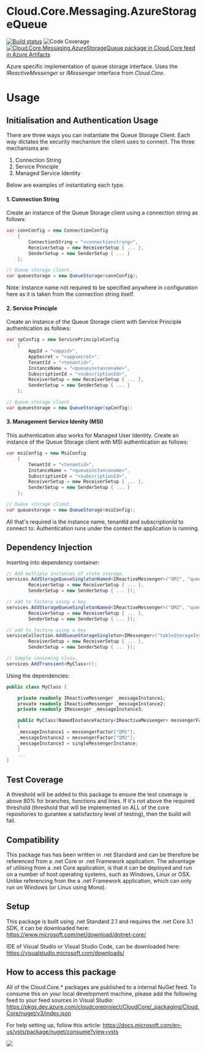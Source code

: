# **Cloud.Core.Messaging.AzureStorageQueue** 
[![Build status](https://dev.azure.com/cloudcoreproject/CloudCore/_apis/build/status/Cloud.Core%20Packages/Cloud.Core.Messenging.AzureQueueStorage_Package)](https://dev.azure.com/cloudcoreproject/CloudCore/_build/latest?definitionId=20) 
![Code Coverage](https://cloud1core.blob.core.windows.net/codecoveragebadges/Cloud.Core.Messaging.AzureStorageQueue-LineCoverage.png) 
[![Cloud.Core.Messaging.AzureStorageQueue package in Cloud.Core feed in Azure Artifacts](https://feeds.dev.azure.com/cloudcoreproject/dfc5e3d0-a562-46fe-8070-7901ac8e64a0/_apis/public/Packaging/Feeds/8949198b-5c74-42af-9d30-e8c462acada6/Packages/590eaaba-691a-4488-accd-682c039c0553/Badge)](https://dev.azure.com/cloudcoreproject/CloudCore/_packaging?_a=package&feed=8949198b-5c74-42af-9d30-e8c462acada6&package=590eaaba-691a-4488-accd-682c039c0553&preferRelease=true)

<div id="description">

Azure specific implementation of queue storage interface.  Uses the _IReactiveMessenger_ or _IMessenger_ interface from _Cloud.Core_.

</div>

# **Usage**

## **Initialisation and Authentication Usage**

There are three ways you can instantiate the Queue Storage Client.  Each way dictates the security mechanism the client uses to connect.  The three mechanisms are:

1. Connection String
2. Service Principle
3. Managed Service Identity

Below are examples of instantiating each type.

#### 1. Connection String
Create an instance of the Queue Storage client using a connection string as follows:

```csharp
var connConfig = new ConnectionConfig
    {
        ConnectionString = "<connectionstring>",
        ReceiverSetup = new ReceiverSetup { ... }, 
        SenderSetup = new SenderSetup { ... }
    };

// Queue storage client.
var queuestorage = new QueueStorage(connConfig);		
```
Note: Instance name not required to be specified anywhere in configuration here as it is taken from the connection string itself.

#### 2. Service Principle
Create an instance of the Queue Storage client with Service Principle authentication as follows:

```csharp
var spConfig = new ServicePrincipleConfig
    {
        AppId = "<appid>",
        AppSecret = "<appsecret>",
        TenantId = "<tenantid>",
        InstanceName = "<queueinstancename>",
        SubscriptionId = "<subscriptionId>",
        ReceiverSetup = new ReceiverSetup { ... }, 
        SenderSetup = new SenderSetup { ... }
    };

// Queue storage client.
var queuestorage = new QueueStorage(spConfig);	
```


#### 3. Management Service Idenity (MSI) 
This authentication also works for Managed User Identity.  Create an instance of the Queue Storage client with MSI authentication as follows:

```csharp
var msiConfig = new MsiConfig
    {
        TenantId = "<tenantid>",
        InstanceName = "<queueinstancename>",
        SubscriptionId = "<subscriptionId>",
        ReceiverSetup = new ReceiverSetup { ... }, 
        SenderSetup = new SenderSetup { ... }
    };

// Queue storage client.
var queuestorage = new QueueStorage(msiConfig);	
```

All that's required is the instance name, tenantId and subscriptionId to connect to.  Authentication runs under the context the application is running.

## Dependency Injection

Inserting into dependency container:

```csharp
// Add multiple instances of state storage.
services.AddStorageQueueSingletonNamed<IReactiveMessenger>("QM1", "queueStorageInstanceName", "tenantId", "subscriptionId",
        ReceiverSetup = new ReceiverSetup { ... }, 
        SenderSetup = new SenderSetup { ... }); 

// add to factory using a key
services.AddStorageQueueSingletonNamed<IReactiveMessenger>("QM2", "queueStorageInstanceName2", "tenantId", "subscriptionId",
        ReceiverSetup = new ReceiverSetup { ... }, 
        SenderSetup = new SenderSetup { ... }); 

// add to factory using a key
serviceCollection.AddQueueStorageSingleton<IMessenger>("tableStorageInstance3", "tenantId", "subscriptionId",
        ReceiverSetup = new ReceiverSetup { ... }, 
        SenderSetup = new SenderSetup { ... }); 

// Sample consuming class.
services.AddTransient<MyClass>();
```

Using the dependencies:

```csharp
public class MyClass {

    private readonly IReactiveMessenger _messageInstance1;
    provate readonly IReactiveMessenger _messageInstance2;
    private readonly IMessenger _messageInstance3;

    public MyClass(NamedInstanceFactory<IReactiveMessenger> messengerFactor, IMessenger singleMessengerInstance) 
    {	
	_messageInstance1 = messengerFactor["QM1"];
	_messageInstance2 = messengerFactor["QM2"];
	_messageInstance3 = singleMessengerInstance;
    }	
    ...
}
```



## Test Coverage
A threshold will be added to this package to ensure the test coverage is above 80% for branches, functions and lines.  If it's not above the required threshold 
(threshold that will be implemented on ALL of the core repositories to gurantee a satisfactory level of testing), then the build will fail.

## Compatibility
This package has has been written in .net Standard and can be therefore be referenced from a .net Core or .net Framework application. The advantage of utilising from a .net Core application, 
is that it can be deployed and run on a number of host operating systems, such as Windows, Linux or OSX.  Unlike referencing from the a .net Framework application, which can only run on 
Windows (or Linux using Mono).
 
## Setup
This package is built using .net Standard 2.1 and requires the .net Core 3.1 SDK, it can be downloaded here: 
https://www.microsoft.com/net/download/dotnet-core/

IDE of Visual Studio or Visual Studio Code, can be downloaded here:
https://visualstudio.microsoft.com/downloads/

## How to access this package
All of the Cloud.Core.* packages are published to a internal NuGet feed.  To consume this on your local development machine, please add the following feed to your feed sources in Visual Studio:
https://pkgs.dev.azure.com/cloudcoreproject/CloudCore/_packaging/Cloud.Core/nuget/v3/index.json
 
For help setting up, follow this article: https://docs.microsoft.com/en-us/vsts/package/nuget/consume?view=vsts


<img src="https://cloud1core.blob.core.windows.net/icons/cloud_core_small.PNG" />
